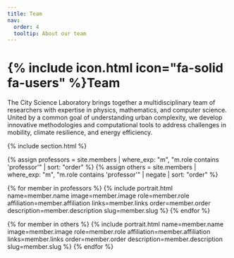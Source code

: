 ```yaml
---
title: Team
nav:
  order: 4
  tooltip: About our team
---
```


# {% include icon.html icon="fa-solid fa-users" %}Team

The City Science Laboratory brings together a multidisciplinary team of researchers with expertise in physics, mathematics, and computer science. United by a common goal of understanding urban complexity, we develop innovative methodologies and computational tools to address challenges in mobility, climate resilience, and energy efficiency.

{% include section.html %}

{% assign professors = site.members | where_exp: "m", "m.role contains 'professor'" | sort: "order" %}
{% assign others = site.members | where_exp: "m", "m.role contains 'professor'" | negate | sort: "order" %}

{% for member in professors %}
  {% include portrait.html 
    name=member.name
    image=member.image
    role=member.role
    affiliation=member.affiliation
    links=member.links
    order=member.order
    description=member.description
    slug=member.slug
  %}
{% endfor %}

{% for member in others %}
  {% include portrait.html 
    name=member.name
    image=member.image
    role=member.role
    affiliation=member.affiliation
    links=member.links
    order=member.order
    description=member.description
    slug=member.slug
  %}
{% endfor %}


